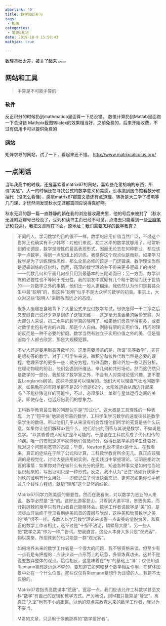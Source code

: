 ```yaml
---
abbrlink: '0'
title: 数学知识补习
tags:
 - 矩阵
categories:
 - 笔记&札记
date: 2019-10-9 15:58:43
mathjax: true

---
```

数理基础太差，被关了起来
<img src="https://raw.githubusercontent.com/Archaeoraptor/image_resources/ImageofBlog/found.png" alt="Picture" style="zoom:40%;" />

<!-- more -->

<!-- ## 矩阵

### 雅可比矩阵

将梯度记为沿各坐标轴偏导的一组坐标,可以表示成向量形式

$$
\frac{\partial y}{\partial x}=\left[\begin{array}{cccc}
    \frac{\partial y_1}{\partial x} \\ \frac{\partial y_2}{\partial x} \\ ...  \\ \frac{\partial y_n}{\partial x}
\end{array}\right]
$$

### 奇异值分解（singular value decomposition）

$n \times n$方阵可以分解为$\pmb{A}=\pmb{X}\Lambda\pmb{X}^{-1}$ ， 类似的$n*m$矩阵也能分解$\pmb{A}=\pmb{U}\pmb{D}\pmb{V}^{-1}$

D为$m*n$对角矩阵，对角线元素为矩阵 A 的奇异值。U、V都是正交矩阵，因此可以用SVD可以用于求解矩阵的伪逆：

$$
A^+=VD^+U^T
$$

$A^+$为伪逆，伪逆$D^+$通过对矩阵 D 的非零元素求倒数后求转
置生成

奇异值分解还能用来降维

### 距离计算

### 欧式距离

略

### 余弦距离

计算向量（矩阵）两两之间的相对距离，再除以绝对值

$$
cos\theta=\frac{|\vec{a}\cdot \vec{b}|}{|\vec{a}|*|\vec{b}|}
$$

余弦相似度：
$sim(\theta)=1-cos(\theta)$ -->


## 网站和工具

>手算是不可能手算的

### 软件

反正积分的时候扔到mathmatica里面算一下总没错。
数值计算扔到Matlab里面跑一下总没错
Mathpix截图转latex的效果相当好，之前免费的，后来开始收费，不过有信用卡可以提供免费的

### 网站

矩阵求导的网站，试了一下，看起来还不错。
<http://www.matrixcalculus.org/>

## 一点闲话

当年我高中的时候，还挺喜欢看matrix67的网站，喜欢些花里胡哨的东西，所谓“美感”。大一的时候还在寻找公式的数学意义和美感，没事跑到图书馆看数分和抽代（没怎么看懂），感觉matrix67那篇文章还有点[道理](http://www.matrix67.com/blog/archives/4294)。转折是大二学了模电等几门课，才恍然间发现秋水无涯那篇回应说得真好啊。

秋水无涯的那一篇一直静静的躺在我的浏览器收藏夹里，他的号后来被封了（秋水无涯的豆瓣号已经没了，豆列和读书主页已经不可见，点进去只能看到一些[豆瓣笔记](https://book.douban.com/people/zx31415/annotation/3647465/)和[书评](https://book.douban.com/people/zx31415/reviews)），我把文章附在下面。原地址：[我们需要怎样的数学教育？](https://www.douban.com/note/148097664/)



>不同的人，学习数学的目的很不一样。数学的应用价值当然广泛，不过这个世界上也确实有不少韩寒：对他们来说，初二水平的数学就够用了。经常听到的论调是，数学是理性的最高表现形式，因而无论志在何种职业，都应该学一点数学，得到一点思维上的训练。我觉得这个观点似是而非。如果学习数学是为了训练理性思维，那么全民必修的该是一门逻辑课。数学理论当然是逻辑训练的好材料，然而，高深的数学理论并不带来更多逻辑上的挑战——代数几何和平面几何都只用到最基本的三段论而已；另一方面，数学训练的必要性也不等同于充分性。我的朋友中就颇有几个精于数理而迂于世情的——对数学之外的事情，他们比一般人更糊涂。我依然认为他们是芸芸众生中最“聪明”的，但这种“聪明”似乎不是大众学习数学的初衷。事实上，大众对这些“聪明人”采取敬而远之的态度。
>
> 很多人废寝忘食地背下了大量公式来应付数学考试，很快忘得一干二净之后又安慰自己说好歹算是训练了逻辑思维——这是毫无含金量的廉价安慰。对大部分人来说，初二水平的数学真的够用了。如果他们愿意学得更多，或者对数学史抱有考古的兴趣，那是个人自由。剥除有限的实用价值，精巧的理论反而是一种不必要的折磨。数学当然有独立于实用价值之外的美，但是强迫每个人都去欣赏，那是大规模犯罪。
>
> 不少人还是要用到高等数学的。这里需要澄清的是，所谓“高等数学”，实在是很初等的数学。对于工科学生来说，微积分和线性代数当然是必要的课程。物理系学的更多一些：微分方程，特殊函数，群论外加一些泛函分析。在理论物理的前沿，他们会遇到纤维丛，辛几何和共形场论。然而这仍然只是数学的一部分。我想除了数学家之外，不会有人对类域论感兴趣，更不要说Langlands纲领。这种冷漠是可以理解的。他们大可以理直气壮地问数学家，如果散在的有限单群不是26个而是62个，太阳难道会从西边升起来吗？不能排除这样的可能性，不过，必须承认，单群与星体运行之间的关系，即使存在，也远超出我们的想象力。
>
> 工科数学教育最显著的问题似乎是“形式化”。这大概是工具理性的一种表现：为了“短平快”地掌握所需的数学，工科学生学习数学的速度往往是数学系学生的数倍。所以他们几乎从来没有机会弄懂他们所学的究竟是些什么玩意。如果你让他们解释dx是什么，他们给出的回答与其说是数学，不如说是玄学。“以其昏昏使人昭昭”是不可能的，于是这在工科院系成了代代相传的顽疾。唯一的安慰是这不妨碍他们做微积分，做得比数学系的学生还要好。我对这个问题抱宽容的态度：毕竟，Newton也说不清dx是什么。在我看来，真正的症结在于除了公式和计算，工科数学教育所余无几。真正应该强调的是视觉化，讨论大量应用的实例，在实践当中掌握理论。证明是相对次要的事情：如果你对你在做什么有充分的感觉，知道各种事实是如何恰当地组织起来的，写出证明只是一种形式。反之，我不认为“记住”诸如行秩等于列秩的证明有什么用处——即使记住了也很快会忘记，更何况如果你动手解过几个线性方程组，就能“理解”这个显然的结论。
>
> Matrix67同学力陈美感的重要性。然而在我看来，对以数学为志业的人来说，数学必然是“丑”的。这好比游客登山，只看到大道平坦，景致优美，而开荆辟棘的艰辛只有开山者自己能够体会。数学工作者说数学是“美”的，是流尽血汗后终于登顶看到绝美风景的震撼与欣然，这种美和欣赏数学之美的“美”很不一样。多数人以学习数学理论来求得一点审美的愉悦为苦，和真正的数学工作者相比，这不过是“十指不沾泥，鳞鳞居大厦”。另一些人把“数学之美”作为一种广告词。恕我直言，这些人本身大多只是“观光客”，物以类聚，所招徕到的也只能是一群“观光客”。
>
> 如何培养未来的数学工作者是一个很大的问题，我不够资格来谈。但至少有一点我是有把握的：应该少谈一点形而上的玩意，多锻炼真功夫。这并不是说要放弃整体的观点。恰恰相反，这意味着在“专”的基础上“博”：仅仅知道Riemann猜想是远远不够的，要知道它如何和整个数学相互作用，在整体图景中处在一个什么位置。那些仅仅将Riemann猜想作为谈资的人，我是不太佩服的。
>
> Matrix67君指责高数课本“荒唐”。宽容一点，我们应该允许工科数学甚至文科“数学”有自己的逻辑和教学方式。严厉地说，则M君只能算是“登堂”，离真正“入室”尚有不小的距离。以他的观点来教育未来的数学工作者，我以为不妥当。
>
> M君的文章，只适用于像他那样的“数学爱好者”。